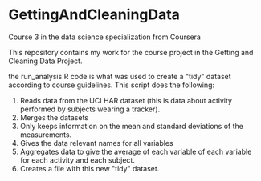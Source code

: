 # GettingAndCleaningData
Course 3 in the data science specialization from Coursera

This repository contains my work for the course project in the Getting and Cleaning Data Project.

the run_analysis.R code is what was used to create a "tidy" dataset according to course guidelines.
This script does the following:
1. Reads data from the UCI HAR dataset (this is data about activity performed by subjects wearing a tracker).
2. Merges the datasets
3. Only keeps information on the mean and standard deviations of the measurements.
4. Gives the data relevant names for all variables
5. Aggregates data to give the average of each variable of each variable for each activity and each subject.
6. Creates a file with this new "tidy" dataset. 
